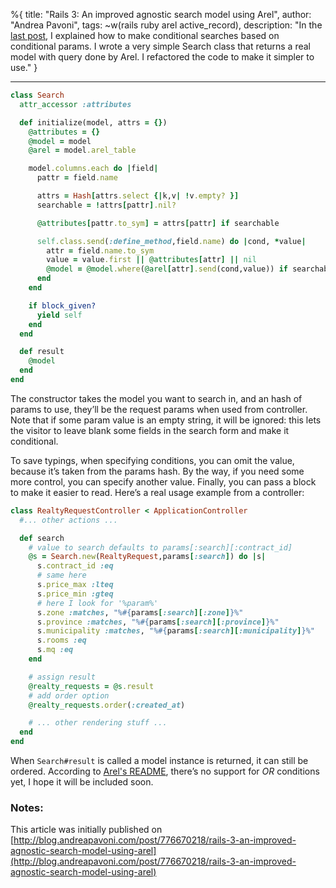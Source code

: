 %{
title: "Rails 3: An improved agnostic search model using Arel",
author: "Andrea Pavoni",
tags: ~w(rails ruby arel active_record),
description: "In the [last post](http://andreapavoni.com/blog/2010/7/rails3-using-arel-to-make-conditional-searches-based-on-conditional-params), I explained how to make conditional searches based on conditional params. I wrote a very simple Search class that returns a real model with query done by Arel. I refactored the code to make it simpler to use."
}

---

```ruby
class Search
  attr_accessor :attributes

  def initialize(model, attrs = {})
    @attributes = {}
    @model = model
    @arel = model.arel_table

    model.columns.each do |field|
      pattr = field.name

      attrs = Hash[attrs.select {|k,v| !v.empty? }]
      searchable = !attrs[pattr].nil?

      @attributes[pattr.to_sym] = attrs[pattr] if searchable

      self.class.send(:define_method,field.name) do |cond, *value|
        attr = field.name.to_sym
        value = value.first || @attributes[attr] || nil
        @model = @model.where(@arel[attr].send(cond,value)) if searchable
      end
    end

    if block_given?
      yield self
    end
  end

  def result
    @model
  end
end
```

The constructor takes the model you want to search in, and an hash of params to use, they’ll be the request params when used from controller. Note that if some param value is an empty string, it will be ignored: this lets the visitor to leave blank some fields in the search form and make it conditional.

To save typings, when specifying conditions, you can omit the value, because it’s taken from the params hash. By the way, if you need some more control, you can specify another value. Finally, you can pass a block to make it easier to read. Here’s a real usage example from a controller:

```ruby
class RealtyRequestController < ApplicationController
  #... other actions ...

  def search
    # value to search defaults to params[:search][:contract_id]
    @s = Search.new(RealtyRequest,params[:search]) do |s|
      s.contract_id :eq
      # same here
      s.price_max :lteq
      s.price_min :gteq
      # here I look for '%param%'
      s.zone :matches, "%#{params[:search][:zone]}%"
      s.province :matches, "%#{params[:search][:province]}%"
      s.municipality :matches, "%#{params[:search][:municipality]}%"
      s.rooms :eq
      s.mq :eq
    end

    # assign result
    @realty_requests = @s.result
    # add order option
    @realty_requests.order(:created_at)

    # ... other rendering stuff ...
  end
end
```

When `Search#result` is called a model instance is returned, it can still be ordered. According to [Arel's README](http://github.com/rails/arel#readme), there’s no support for _OR_ conditions yet, I hope it will be included soon.

### Notes:

This article was initially published on [http://blog.andreapavoni.com/post/776670218/rails-3-an-improved-agnostic-search-model-using-arel](http://blog.andreapavoni.com/post/776670218/rails-3-an-improved-agnostic-search-model-using-arel)
